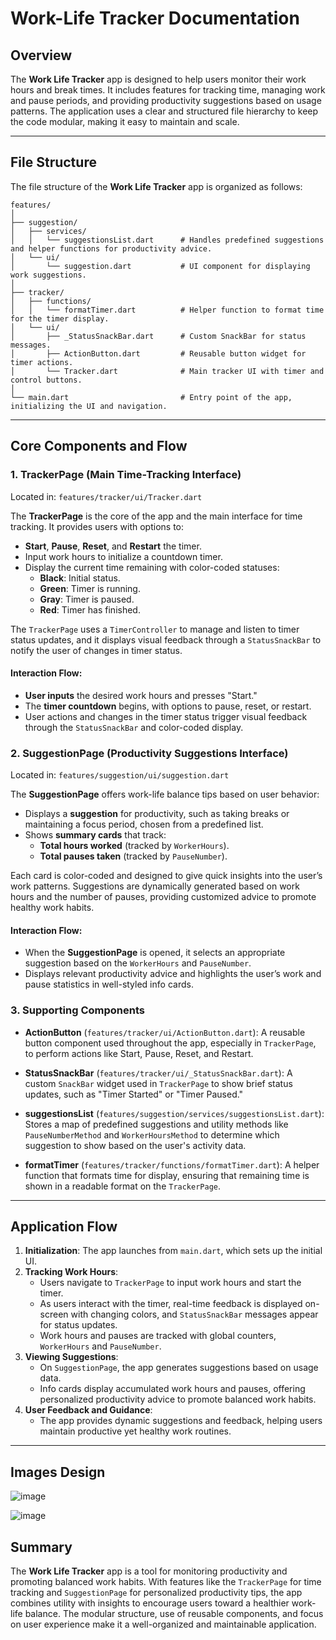 

# **Work-Life Tracker Documentation**

## **Overview**

The **Work Life Tracker** app is designed to help users monitor their work hours and break times. It includes features for tracking time, managing work and pause periods, and providing productivity suggestions based on usage patterns. The application uses a clear and structured file hierarchy to keep the code modular, making it easy to maintain and scale.

---

## **File Structure**

The file structure of the **Work Life Tracker** app is organized as follows:

```
features/
│
├── suggestion/
│   ├── services/
│   │   └── suggestionsList.dart      # Handles predefined suggestions and helper functions for productivity advice.
│   └── ui/
│       └── suggestion.dart           # UI component for displaying work suggestions.
│
├── tracker/
│   ├── functions/
│   │   └── formatTimer.dart          # Helper function to format time for the timer display.
│   └── ui/
│       ├── _StatusSnackBar.dart      # Custom SnackBar for status messages.
│       ├── ActionButton.dart         # Reusable button widget for timer actions.
│       └── Tracker.dart              # Main tracker UI with timer and control buttons.
│
└── main.dart                         # Entry point of the app, initializing the UI and navigation.
```

---

## **Core Components and Flow**

### **1. TrackerPage (Main Time-Tracking Interface)**

Located in: `features/tracker/ui/Tracker.dart`

The **TrackerPage** is the core of the app and the main interface for time tracking. It provides users with options to:
- **Start**, **Pause**, **Reset**, and **Restart** the timer.
- Input work hours to initialize a countdown timer.
- Display the current time remaining with color-coded statuses:
  - **Black**: Initial status.
  - **Green**: Timer is running.
  - **Gray**: Timer is paused.
  - **Red**: Timer has finished.

The `TrackerPage` uses a `TimerController` to manage and listen to timer status updates, and it displays visual feedback through a `StatusSnackBar` to notify the user of changes in timer status.

#### **Interaction Flow**:
- **User inputs** the desired work hours and presses "Start."
- The **timer countdown** begins, with options to pause, reset, or restart.
- User actions and changes in the timer status trigger visual feedback through the `StatusSnackBar` and color-coded display.

### **2. SuggestionPage (Productivity Suggestions Interface)**

Located in: `features/suggestion/ui/suggestion.dart`

The **SuggestionPage** offers work-life balance tips based on user behavior:
- Displays a **suggestion** for productivity, such as taking breaks or maintaining a focus period, chosen from a predefined list.
- Shows **summary cards** that track:
  - **Total hours worked** (tracked by `WorkerHours`).
  - **Total pauses taken** (tracked by `PauseNumber`).
  
Each card is color-coded and designed to give quick insights into the user’s work patterns. Suggestions are dynamically generated based on work hours and the number of pauses, providing customized advice to promote healthy work habits.

#### **Interaction Flow**:
- When the **SuggestionPage** is opened, it selects an appropriate suggestion based on the `WorkerHours` and `PauseNumber`.
- Displays relevant productivity advice and highlights the user’s work and pause statistics in well-styled info cards.

### **3. Supporting Components**

- **ActionButton** (`features/tracker/ui/ActionButton.dart`): A reusable button component used throughout the app, especially in `TrackerPage`, to perform actions like Start, Pause, Reset, and Restart.
  
- **StatusSnackBar** (`features/tracker/ui/_StatusSnackBar.dart`): A custom `SnackBar` widget used in `TrackerPage` to show brief status updates, such as "Timer Started" or "Timer Paused."

- **suggestionsList** (`features/suggestion/services/suggestionsList.dart`): Stores a map of predefined suggestions and utility methods like `PauseNumberMethod` and `WorkerHoursMethod` to determine which suggestion to show based on the user's activity data.

- **formatTimer** (`features/tracker/functions/formatTimer.dart`): A helper function that formats time for display, ensuring that remaining time is shown in a readable format on the `TrackerPage`.

---

## **Application Flow**

1. **Initialization**: The app launches from `main.dart`, which sets up the initial UI.
2. **Tracking Work Hours**:
   - Users navigate to `TrackerPage` to input work hours and start the timer.
   - As users interact with the timer, real-time feedback is displayed on-screen with changing colors, and `StatusSnackBar` messages appear for status updates.
   - Work hours and pauses are tracked with global counters, `WorkerHours` and `PauseNumber`.
3. **Viewing Suggestions**:
   - On `SuggestionPage`, the app generates suggestions based on usage data.
   - Info cards display accumulated work hours and pauses, offering personalized productivity advice to promote balanced work habits.
4. **User Feedback and Guidance**:
   - The app provides dynamic suggestions and feedback, helping users maintain productive yet healthy work routines.

---

## Images Design 

![image](https://github.com/user-attachments/assets/fdf31a44-6e35-44ce-b436-528fcb76d570)

![image](https://github.com/user-attachments/assets/96c53483-47f5-42c7-ad4a-a5ee7fb8e1c1)




## **Summary**

The **Work Life Tracker** app is a tool for monitoring productivity and promoting balanced work habits. With features like the `TrackerPage` for time tracking and `SuggestionPage` for personalized productivity tips, the app combines utility with insights to encourage users toward a healthier work-life balance. The modular structure, use of reusable components, and focus on user experience make it a well-organized and maintainable application.
